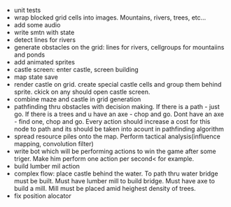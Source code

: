 - unit tests
- wrap blocked grid cells into images. Mountains, rivers, trees, etc...
- add some audio
- write smtn with state
- detect lines for rivers
- generate obstacles on the grid: lines for rivers, cellgroups for mountaiins and ponds
- add animated sprites
- castle screen: enter castle, screen building
- map state save
- render castle on grid. create special castle cells and group them behind sprite. ckick on any should open castle screen.
- combine maze and castle in grid generation
- pathfinding thru obstacles with decision making. If there is a path - just go. If there is a trees and u have an axe - chop and go. Dont have an axe - find one, chop and go. Every action should increase a cost for this node to path and its should be taken into acount in pathfinding algorithm
- spread resource piles onto the map. Perform tactical analysis(influence mapping, convolution filter)
- write bot which will be performing actions to win the game after some triger. Make him perform one action per second< for example.
- build lumber mil action
- complex flow: place castle behind the water. To path thru water bridge must be built. Must have lumber mill to build bridge. Must have axe to build a mill. Mill must be placed amid heighest density of trees.
- fix position alocator			
